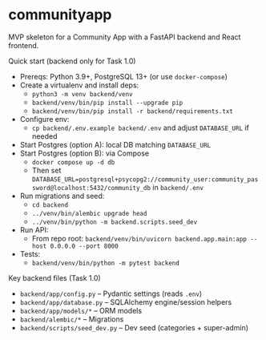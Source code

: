 # communityapp

MVP skeleton for a Community App with a FastAPI backend and React frontend.

Quick start (backend only for Task 1.0)
- Prereqs: Python 3.9+, PostgreSQL 13+ (or use `docker-compose`)
- Create a virtualenv and install deps:
  - `python3 -m venv backend/venv`
  - `backend/venv/bin/pip install --upgrade pip`
  - `backend/venv/bin/pip install -r backend/requirements.txt`
- Configure env:
  - `cp backend/.env.example backend/.env` and adjust `DATABASE_URL` if needed
- Start Postgres (option A): local DB matching `DATABASE_URL`
- Start Postgres (option B): via Compose
  - `docker compose up -d db`
  - Then set `DATABASE_URL=postgresql+psycopg2://community_user:community_password@localhost:5432/community_db` in `backend/.env`
- Run migrations and seed:
  - `cd backend`
  - `../venv/bin/alembic upgrade head`
  - `../venv/bin/python -m backend.scripts.seed_dev`
- Run API:
  - From repo root: `backend/venv/bin/uvicorn backend.app.main:app --host 0.0.0.0 --port 8000`
- Tests:
  - `backend/venv/bin/python -m pytest backend`

Key backend files (Task 1.0)
- `backend/app/config.py` – Pydantic settings (reads `.env`)
- `backend/app/database.py` – SQLAlchemy engine/session helpers
- `backend/app/models/*` – ORM models
- `backend/alembic/*` – Migrations
- `backend/scripts/seed_dev.py` – Dev seed (categories + super-admin)
